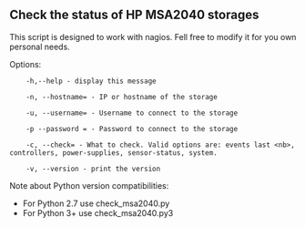 ## Check the status of HP MSA2040 storages

This script is designed to work with nagios. Fell free to modify it for you own personal needs.

Options:

        -h,--help - display this message
        
        -n, --hostname= - IP or hostname of the storage
        
        -u, --username= - Username to connect to the storage
        
        -p --password = - Password to connect to the storage
        
        -c, --check= - What to check. Valid options are: events last <nb>, controllers, power-supplies, sensor-status, system.
        
        -v, --version - print the version

Note about Python version compatibilities:

* For Python 2.7 use check_msa2040.py
* For Python 3+ use check_msa2040.py3
